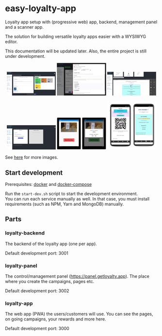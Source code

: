 # easy-loyalty-app
Loyalty app setup with (progressive web) app, backend, management panel and a scanner app.

The solution for building versatile loyalty apps easier with a WYSIWYG editor.

This documentation will be updated later. Also, the entire project is still under development.

<p align="middle">
    <img src="assets/overview-page.png" alt="Overview Page" width="32%"/>
    <img src="assets/editing-campaign.jpg" alt="Customers" width="32%"/>
    <img src="assets/editing-pages.png" alt="Customers" width="32%"/>
</p>

<p align="middle">
    <img src="assets/sending-notification.png" alt="Customers" width="32%"/>
    <img src="assets/scanner-feature.jpg" alt="Customers" width="32%"/>
    <img src="assets/example-pages-phone.jpg" alt="Customers" width="32%"/>
</p>

See [here](./assets) for more images.

## Start development
Prerequisites: [docker](https://docs.docker.com/engine/install/) and [docker-compose](https://docs.docker.com/compose/install/)

Run the `start-dev.sh` script to start the development environment.  
You can run each service manually as well. In that case, you must install requirements (such as NPM, Yarn and MongoDB) manually.

## Parts
### loyalty-backend
The backend of the loyalty app (one per app).

Default development port: 3001

### loyalty-panel
The control/management panel (https://panel.getloyalty.app). The place where you create the campaigns, pages etc.

Default development port: 3002 

### loyalty-app
The web app (PWA) the users/customers will use. You can see the pages, on going campaigns, your rewards and more here.

Default development port: 3000
